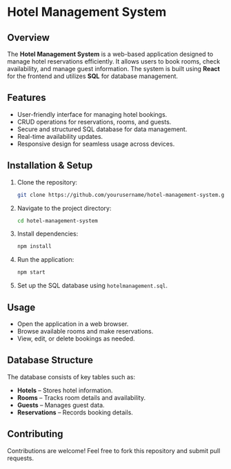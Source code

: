 # Hotel Management System

## Overview
The **Hotel Management System** is a web-based application designed to manage hotel reservations efficiently. It allows users to book rooms, check availability, and manage guest information. The system is built using **React** for the frontend and utilizes **SQL** for database management.

## Features
- User-friendly interface for managing hotel bookings.
- CRUD operations for reservations, rooms, and guests.
- Secure and structured SQL database for data management.
- Real-time availability updates.
- Responsive design for seamless usage across devices.

## Installation & Setup
1. Clone the repository:
   ```bash
   git clone https://github.com/yourusername/hotel-management-system.git
   ```
2. Navigate to the project directory:
   ```bash
   cd hotel-management-system
   ```
3. Install dependencies:
   ```bash
   npm install
   ```
4. Run the application:
   ```bash
   npm start
   ```
5. Set up the SQL database using `hotelmanagement.sql`.

## Usage
- Open the application in a web browser.
- Browse available rooms and make reservations.
- View, edit, or delete bookings as needed.

## Database Structure
The database consists of key tables such as:
- **Hotels** – Stores hotel information.
- **Rooms** – Tracks room details and availability.
- **Guests** – Manages guest data.
- **Reservations** – Records booking details.

## Contributing
Contributions are welcome! Feel free to fork this repository and submit pull requests.


